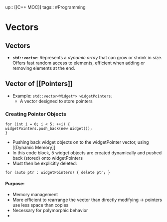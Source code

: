 up:: [[C++ MOC]]
tags:: #Programming
# Vectors
## Vectors
- **`std::vector`**: Represents a *dynamic array* that can grow or shrink in size. Offers fast random access to elements, efficient when adding or removing elements at the end. 
## Vector of [[Pointers]]
- Example: `std::vector<Widget*> widgetPointers;`
	- A vector designed to store pointers
### Creating Pointer Objects
```
for (int i = 0; i < 5; ++i) { 
widgetPointers.push_back(new Widget()); 
}
```
- Pushing back widget objects on to the widgetPointer vector, using [[Dynamic Memory]]
- In this code block, 5 widget objects are created dynamically and pushed back (stored) onto widgetPointers
- Must then be explicitly deleted:
```
for (auto ptr : widgetPointers) { delete ptr; }
```

#### Purpose:
- Memory management
- More efficient to rearrange the vector than directly modifying -> pointers use less space than copies
- Necessary for polymorphic behavior
-  